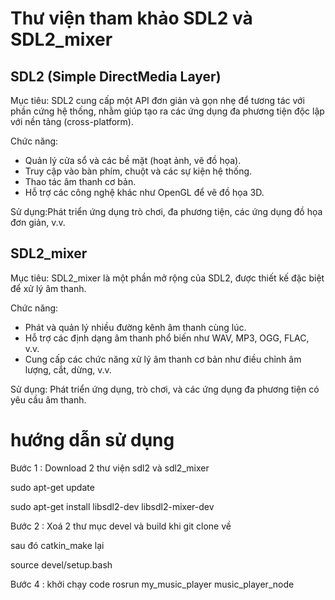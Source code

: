 # Thư viện tham khảo SDL2 và SDL2_mixer

## SDL2 (Simple DirectMedia Layer)
Mục tiêu: SDL2 cung cấp một API đơn giản và gọn nhẹ để tương tác với phần cứng hệ thống, nhằm giúp tạo ra các ứng dụng đa phương tiện độc lập với nền tảng (cross-platform).

Chức năng:

+ Quản lý cửa sổ và các bề mặt (hoạt ảnh, vẽ đồ họa).
+ Truy cập vào bàn phím, chuột và các sự kiện hệ thống.
+ Thao tác âm thanh cơ bản.
+ Hỗ trợ các công nghệ khác như OpenGL để vẽ đồ họa 3D.

Sử dụng:Phát triển ứng dụng trò chơi, đa phương tiện, các ứng dụng đồ họa đơn giản, v.v.

## SDL2_mixer

Mục tiêu: SDL2_mixer là một phần mở rộng của SDL2, được thiết kế đặc biệt để xử lý âm thanh.

Chức năng:

+ Phát và quản lý nhiều đường kênh âm thanh cùng lúc.
+ Hỗ trợ các định dạng âm thanh phổ biến như WAV, MP3, OGG, FLAC, v.v.
+ Cung cấp các chức năng xử lý âm thanh cơ bản như điều chỉnh âm lượng, cắt, dừng, v.v.
  
Sử dụng: Phát triển ứng dụng, trò chơi, và các ứng dụng đa phương tiện có yêu cầu âm thanh.

# hướng dẫn sử dụng

Bước 1 : Download 2 thư viện sdl2 và sdl2_mixer

sudo apt-get update

sudo apt-get install libsdl2-dev libsdl2-mixer-dev

Bước 2 : Xoá 2 thư mục devel và build khi git clone về

sau đó catkin_make lại

source devel/setup.bash

Bước 4 : khởi chạy code
rosrun my_music_player music_player_node 

